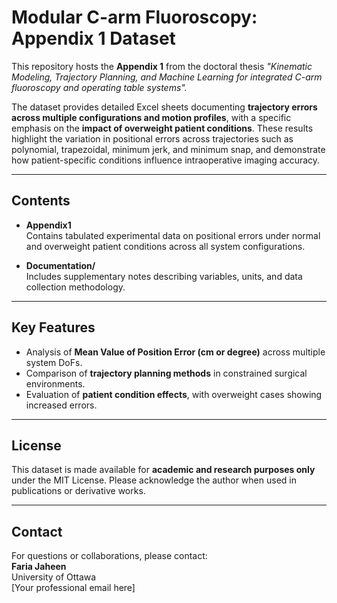 # Modular C-arm Fluoroscopy: Appendix 1 Dataset

This repository hosts the **Appendix 1** from the doctoral thesis *"Kinematic Modeling, Trajectory Planning, and Machine Learning for integrated C-arm fluoroscopy and operating table systems".*  

The dataset provides detailed Excel sheets documenting **trajectory errors across multiple configurations and motion profiles**, with a specific emphasis on the **impact of overweight patient conditions**. These results highlight the variation in positional errors across trajectories such as polynomial, trapezoidal, minimum jerk, and minimum snap, and demonstrate how patient-specific conditions influence intraoperative imaging accuracy.

---

## Contents
- **Appendix1**  
  Contains tabulated experimental data on positional errors under normal and overweight patient conditions across all system configurations.

- **Documentation/**  
  Includes supplementary notes describing variables, units, and data collection methodology.

---

## Key Features
- Analysis of **Mean Value of Position Error (cm or degree)** across multiple system DoFs.  
- Comparison of **trajectory planning methods** in constrained surgical environments.  
- Evaluation of **patient condition effects**, with overweight cases showing increased errors.  

---


## License
This dataset is made available for **academic and research purposes only** under the MIT License. Please acknowledge the author when used in publications or derivative works.

---

## Contact
For questions or collaborations, please contact:  
**Faria Jaheen**  
University of Ottawa  
[Your professional email here]
